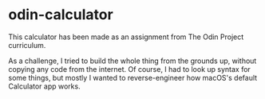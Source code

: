 # odin-calculator

This calculator has been made as an assignment from The Odin Project curriculum.

As a challenge, I tried to build the whole thing from the grounds up, without copying any code from the internet. Of course, I had to look up syntax for some things, but mostly I wanted to reverse-engineer how macOS's default Calculator app works.
